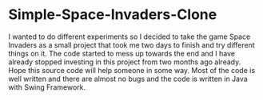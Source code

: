 # Simple-Space-Invaders-Clone

I wanted to do different experiments so I decided to take the game Space Invaders as a small project that took me two days to finish and try different things on it. The code started to mess up towards the end and I have already stopped investing in this project from two months ago already. Hope this source code will help someone in some way. Most of the code is well written and there are almost no bugs and the code is written in Java with Swing Framework.
